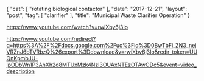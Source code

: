 {
   "cat": [
      "rotating biological contactor"
   ],
   "date": "2017-12-21",
   "layout": "post",
   "tag": [
      "clarifier"
   ],
   "title": "Municipal Waste Clarifier Operation"
}

https://www.youtube.com/watch?v=rwiXby6j3Io

https://www.youtube.com/redirect?q=https%3A%2F%2Fdocs.google.com%2Fuc%3Fid%3D0BwTbFi_ZN3_nejVRZnJ6bTVRbzQ%26export%3Ddownload&v=rwiXby6j3Io&redir_token=UUQnKpmbJU-lpODbWn1P3AhXh2d8MTUxMzk4NzI3OUAxNTEzOTAwODc5&event=video_description
